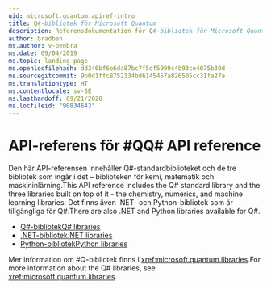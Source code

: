 ```yaml
---
uid: microsoft.quantum.apiref-intro
title: Q#-bibliotek för Microsoft Quantum
description: Referensdokumentation för Q#-bibliotek för Microsoft Quantum
author: bradben
ms.author: v-benbra
ms.date: 09/04/2019
ms.topic: landing-page
ms.openlocfilehash: dd340bf6e6da87bc7f5df5999c4b93ce4075b30d
ms.sourcegitcommit: 9b0d1ffc8752334bd6145457a826505cc31fa27a
ms.translationtype: HT
ms.contentlocale: sv-SE
ms.lasthandoff: 09/21/2020
ms.locfileid: "90834643"
---
```

# <a name="q-api-reference"></a><span data-ttu-id="1b150-103">API-referens för #Q</span><span class="sxs-lookup"><span data-stu-id="1b150-103">Q# API reference</span></span> #

<span data-ttu-id="1b150-104">Den här API-referensen innehåller Q#-standardbiblioteket och de tre bibliotek som ingår i det – biblioteken för kemi, matematik och maskininlärning.</span><span class="sxs-lookup"><span data-stu-id="1b150-104">This API reference includes the Q# standard library and the three libraries built on top of it - the chemistry, numerics, and machine learning libraries.</span></span> <span data-ttu-id="1b150-105">Det finns även .NET- och Python-bibliotek som är tillgängliga för Q#.</span><span class="sxs-lookup"><span data-stu-id="1b150-105">There are also .NET and Python libraries available for Q#.</span></span>

- [<span data-ttu-id="1b150-106">Q#-bibliotek</span><span class="sxs-lookup"><span data-stu-id="1b150-106">Q# libraries</span></span>](xref:microsoft.quantum.qsharplibintro)
- [<span data-ttu-id="1b150-107">.NET-bibliotek</span><span class="sxs-lookup"><span data-stu-id="1b150-107">.NET libraries</span></span>](xref:microsoft.quantum.dotnetlibsintro)
- [<span data-ttu-id="1b150-108">Python-bibliotek</span><span class="sxs-lookup"><span data-stu-id="1b150-108">Python libraries</span></span>](https://docs.microsoft.com/python/qsharp-core/qsharp)

<span data-ttu-id="1b150-109">Mer information om #Q-bibliotek finns i <xref:microsoft.quantum.libraries>.</span><span class="sxs-lookup"><span data-stu-id="1b150-109">For more information about the Q# libraries, see <xref:microsoft.quantum.libraries>.</span></span>
